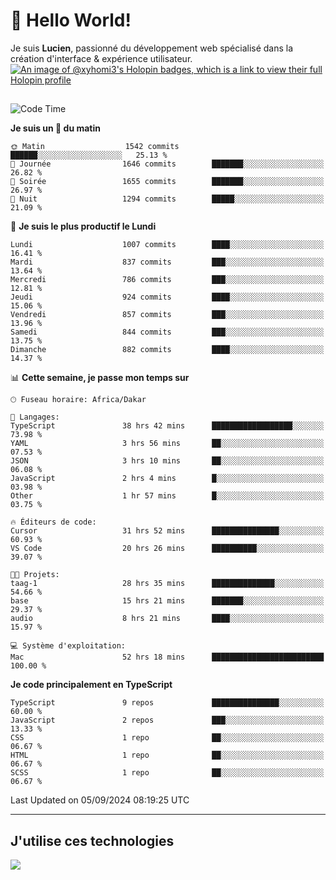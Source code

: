 # 👋 Hello World!

Je suis **Lucien**, passionné du développement web spécialisé dans la création d'interface & expérience utilisateur.
[![An image of @xyhomi3's Holopin badges, which is a link to view their full Holopin profile](https://holopin.me/xyhomi3)](https://holopin.io/@xyhomi3)

##

<!--START_SECTION:waka-->
![Code Time](http://img.shields.io/badge/Code%20Time-1%2C975%20hrs%2046%20mins-blue)

**Je suis un 🐤 du matin** 

```text
🌞 Matin                  1542 commits        ██████░░░░░░░░░░░░░░░░░░░   25.13 % 
🌆 Journée                1646 commits        ███████░░░░░░░░░░░░░░░░░░   26.82 % 
🌃 Soirée                 1655 commits        ███████░░░░░░░░░░░░░░░░░░   26.97 % 
🌙 Nuit                   1294 commits        █████░░░░░░░░░░░░░░░░░░░░   21.09 % 
```
📅 **Je suis le plus productif le Lundi** 

```text
Lundi                    1007 commits        ████░░░░░░░░░░░░░░░░░░░░░   16.41 % 
Mardi                    837 commits         ███░░░░░░░░░░░░░░░░░░░░░░   13.64 % 
Mercredi                 786 commits         ███░░░░░░░░░░░░░░░░░░░░░░   12.81 % 
Jeudi                    924 commits         ████░░░░░░░░░░░░░░░░░░░░░   15.06 % 
Vendredi                 857 commits         ███░░░░░░░░░░░░░░░░░░░░░░   13.96 % 
Samedi                   844 commits         ███░░░░░░░░░░░░░░░░░░░░░░   13.75 % 
Dimanche                 882 commits         ████░░░░░░░░░░░░░░░░░░░░░   14.37 % 
```


📊 **Cette semaine, je passe mon temps sur** 

```text
🕑︎ Fuseau horaire: Africa/Dakar

💬 Langages: 
TypeScript               38 hrs 42 mins      ██████████████████░░░░░░░   73.98 % 
YAML                     3 hrs 56 mins       ██░░░░░░░░░░░░░░░░░░░░░░░   07.53 % 
JSON                     3 hrs 10 mins       ██░░░░░░░░░░░░░░░░░░░░░░░   06.08 % 
JavaScript               2 hrs 4 mins        █░░░░░░░░░░░░░░░░░░░░░░░░   03.98 % 
Other                    1 hr 57 mins        █░░░░░░░░░░░░░░░░░░░░░░░░   03.75 % 

🔥 Éditeurs de code: 
Cursor                   31 hrs 52 mins      ███████████████░░░░░░░░░░   60.93 % 
VS Code                  20 hrs 26 mins      ██████████░░░░░░░░░░░░░░░   39.07 % 

🐱‍💻 Projets: 
taag-1                   28 hrs 35 mins      ██████████████░░░░░░░░░░░   54.66 % 
base                     15 hrs 21 mins      ███████░░░░░░░░░░░░░░░░░░   29.37 % 
audio                    8 hrs 21 mins       ████░░░░░░░░░░░░░░░░░░░░░   15.97 % 

💻 Système d'exploitation: 
Mac                      52 hrs 18 mins      █████████████████████████   100.00 % 
```

**Je code principalement en TypeScript** 

```text
TypeScript               9 repos             ███████████████░░░░░░░░░░   60.00 % 
JavaScript               2 repos             ███░░░░░░░░░░░░░░░░░░░░░░   13.33 % 
CSS                      1 repo              ██░░░░░░░░░░░░░░░░░░░░░░░   06.67 % 
HTML                     1 repo              ██░░░░░░░░░░░░░░░░░░░░░░░   06.67 % 
SCSS                     1 repo              ██░░░░░░░░░░░░░░░░░░░░░░░   06.67 % 
```




 Last Updated on 05/09/2024 08:19:25 UTC
<!--END_SECTION:waka-->
---

## J'utilise ces technologies

<p align="left">
  <a href="https://skillicons.dev">
    <img src="https://skillicons.dev/icons?i=ts,js,md,scss,tailwind,react,docker,express,astro,vite,nextjs,vercel,figma,ableton" />
  </a>
</p>

